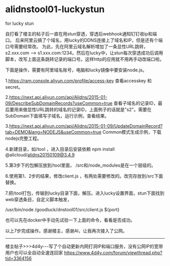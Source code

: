 # alidnstool01-luckystun
for lucky stun

自打看了楼主的帖子后一直在用stun穿透，穿透后webhook通知钉钉收ip和端口。
后来阿里云搞了个域名，用lucky的DDNS连接上了域名和IP，但是还有个端口号需要经常改。
为此，先在阿里云域名解析增加了一条显性URL跳转，s2.xxx.com --> s1.xxx.com:1234。然后在lucky中，让stun每次穿透成功后调用脚本，改写上面这条跳转记录的端口号。这样http的应用就不用再手动改端口啦。

下面是操作，需要有阿里域名账号，电脑和lucky镜像中要安装node.js。

1.https://ram.console.aliyun.com/profile/access-key 查看accesskey 和secret。

2.https://next.api.aliyun.com/api/Alidns/2015-01-09/DescribeSubDomainRecords?useCommon=true 
查看子域名的记录ID，最后要用来做显性URL跳转的域名的记录ID，上面例子的话就是"s2"。需要在SubDomain下面填写子域名，运行示例，查看结果。

3.https://next.api.aliyun.com/api/Alidns/2015-01-09/UpdateDomainRecord?tab=DEMO&lang=NODEJS&useCommon=true Common模式生成示例，下载nodejs完整工程。

4.新建目录，如/tool ，进入目录后安装依赖 npm install @alicloud/alidns20150109@3.4.9

5.第3步下的包解压放到/tool里面， /src和/node_modules是在一个层级的。

6.使用第1、2步的结果，修改client.js ，有两处需要修改的。改完存放到/src下面替换。

7.把/tool打包，传输到lucky目录下面，解压。进入lucky设置界面，stun下面找到web穿透条目，自定义脚本触发，

/usr/bin/node /goodluck/dnstool01/src/client.js ${port} 

也可以先在docker中手动先试验一下上面的命令，看看是否成功。

以上7步完成操作。感谢楼主，感谢AI，让我再次接入了公网。

-----
楼主帖子>>>4d4y---写了个自动更新内网打洞IP和端口服务，没有公网IP的宽带用户也可以全自动全速连回家 
https://www.4d4y.com/forum/viewthread.php?tid=3364156


